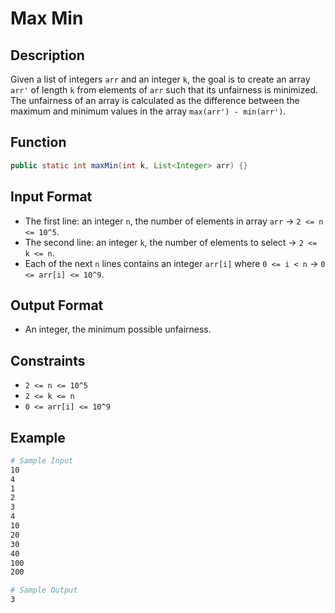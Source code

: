 # Max Min

## Description

Given a list of integers `arr` and an integer `k`, the goal is to create an array `arr'` of length `k` from elements of `arr` such that its unfairness is minimized. The unfairness of an array is calculated as the difference between the maximum and minimum values in the array `max(arr') - min(arr')`.

## Function

```java
public static int maxMin(int k, List<Integer> arr) {}
```

## Input Format

- The first line: an integer `n`, the number of elements in array `arr` &rarr; `2 <= n <= 10^5`.
- The second line: an integer `k`, the number of elements to select &rarr; `2 <= k <= n`.
- Each of the next `n` lines contains an integer `arr[i]` where `0 <= i < n` &rarr; `0 <= arr[i] <= 10^9`.

## Output Format

- An integer, the minimum possible unfairness.

## Constraints

- `2 <= n <= 10^5`
- `2 <= k <= n`
- `0 <= arr[i] <= 10^9`

## Example

```bash
# Sample Input
10
4
1
2
3
4
10
20
30
40
100
200

# Sample Output
3
```
